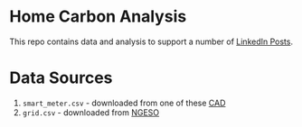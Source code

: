 

# Home Carbon Analysis
This repo contains data and analysis to support a number of [LinkedIn Posts](https://www.linkedin.com/feed/update/urn:li:activity:7236976277386063872/).

# Data Sources

1. `smart_meter.csv` - downloaded from one of these [CAD](https://shop.glowmarkt.com/products/display-and-cad-combined-for-smart-meter-customers)
2. `grid.csv` - downloaded from [NGESO](https://www.nationalgrideso.com/data-portal/historic-generation-mix)

